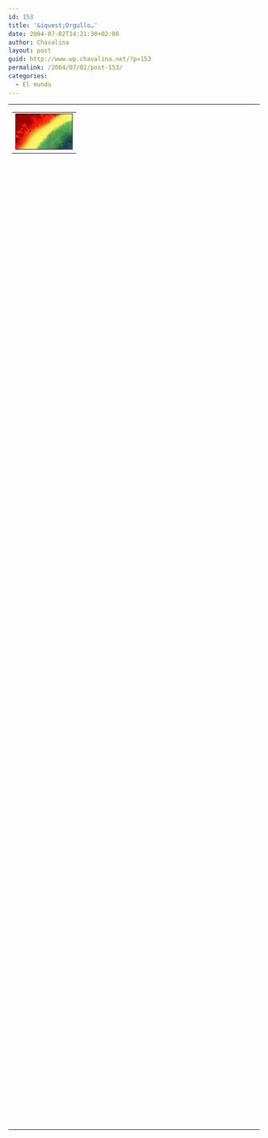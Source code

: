 ```yaml
---
id: 153
title: '&iquest;Orgullo…'
date: 2004-07-02T14:21:30+02:00
author: Chavalina
layout: post
guid: http://www.wp.chavalina.net/?p=153
permalink: /2004/07/02/post-153/
categories:
  - El mundo
---
```

<table width="100%" border="0" cellpadding="0" cellspacing="0">
  <tr>
    <td>
      <table border="0" cellspacing="5" cellpadding="10" width="1" align="left">
        <tr>
          <td>
            <img src="/imagenes/fotos/rainbow.jpg" alt="arcoiris" width="113" height="70" border="1" />
          </td>
        </tr>
      </table>
      
      <p>
        …o excusa para montar la fiesta?
      </p>
      
      <p>
        Sinceramente creo que se trata de lo segundo. Ciudades por toda Espa&ntilde;a se llenan de color, de música bailable y de gente que viene de todos sitios con la libertad y la tolerancia por bandera para reclamar unos derechos que pertenecen a cualquier persona simplemente por sentido común. Por suerte en Espa&ntilde;a la cosa va avanzando bastante rápido… por suerte o por desgracia. últimamente parece que ser homosexual (o más bien ser gay) es lo <span class="titulo">in</span>. No hay programa de televisión sin su "loca" comentarista o friki, sin ir más lejos, "los gays" ganaron el kk-show "La casa de tu vida"… &iquest;aceptación o simple moda?
      </p>
    </td>
  </tr>
</table>